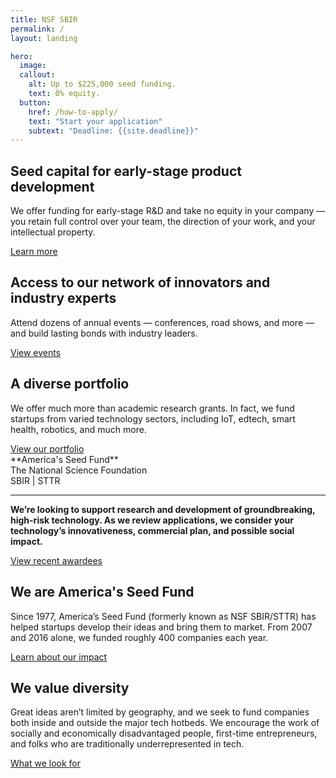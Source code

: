 ```yaml
---
title: NSF SBIR
permalink: /
layout: landing

hero:
  image: 
  callout:
    alt: Up to $225,000 seed funding.
    text: 0% equity.
  button:
    href: /how-to-apply/
    text: "Start your application"
    subtext: "Deadline: {{site.deadline}}"
---
```



<section class="usa-section usa-content section-intro">
<div class="usa-grid">
<div class="usa-width-one-third" markdown="1">
<h2 class="text-medium">Seed capital for early-stage product development</h2>

We offer funding for early-stage R&D and take no equity in your company — you retain full control over your team, the direction of your work, and your intellectual property.

<a class="usa-button usa-button-primary button-arrow" href="#">
Learn more
</a>

</div>
<div class="usa-width-one-third" markdown="1">
<h2 class="text-medium">Access to our network of innovators and industry experts</h2>

Attend dozens of annual events — conferences, road shows, and more — and build lasting bonds with industry leaders.

<a class="usa-button usa-button-primary button-arrow" href="#">
View events
</a>

</div>
<div class="usa-width-one-third" markdown="1">
<h2 class="text-medium">A diverse portfolio</h2>

We offer much more than academic research grants. In fact, we fund startups from varied technology sectors, including IoT, edtech, smart health, robotics, and much more.

<a class="usa-button usa-button-primary button-arrow" href="#">
View our portfolio
</a>

</div>
</div>
</section>

<section class="usa-section usa-section-alt-bg usa-content section-goodfit">
<div class="usa-grid" markdown="1">
**America's Seed Fund**<br>
The National Science Foundation<br>
SBIR &#124; STTR

<div class="usa-width-two-thirds usa-grid-center usa-content" markdown="1">
<hr class="divider divider-left">
<p class="text-large"><strong>We’re looking to support research and development of groundbreaking, high-risk technology. As we review applications, we consider your technology’s innovativeness, commercial plan, and possible social impact.</strong></p>

<a class="usa-button usa-button-secondary usa-button-big button-arrow" href="#">
View recent awardees
</a>

</div>
</div>
</section>


<section class="usa-section usa-content section-about">
<div class="usa-grid">
<div class="usa-width-one-half" markdown="1">
<h2 class="text-large">We are America's Seed Fund</h2>

Since 1977, America’s Seed Fund (formerly known as NSF SBIR/STTR) has helped startups develop their ideas and bring them to market. From 2007 and 2016 alone, we funded roughly 400 companies each year.

<a class="usa-button usa-button-primary button-arrow" href="#">
Learn about our impact
</a>

</div>
<div class="usa-width-one-half" markdown="1">
<h2 class="text-large">We value diversity</h2>

Great ideas aren’t limited by geography, and we seek to fund companies both inside and outside the major tech hotbeds. We encourage the work of socially and economically disadvantaged people, first-time entrepreneurs, and folks who are traditionally underrepresented in tech.

<a class="usa-button usa-button-primary button-arrow" href="#">
What we look for
</a>

</div></div>
</section>
